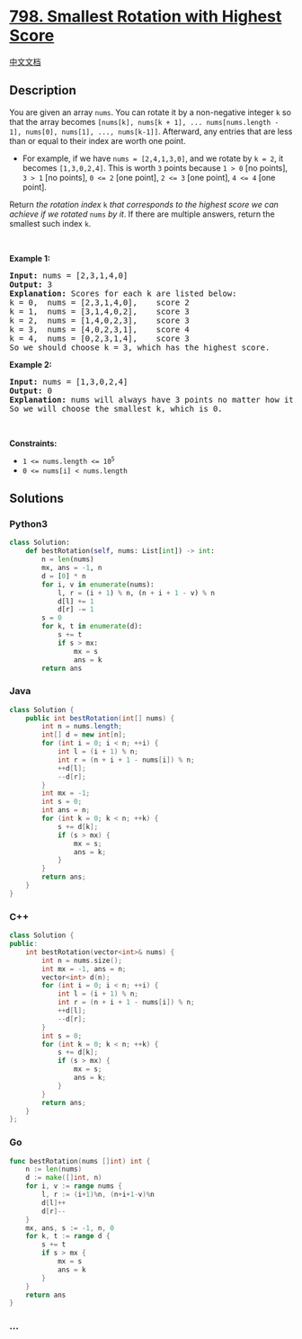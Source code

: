 # [798. Smallest Rotation with Highest Score](https://leetcode.com/problems/smallest-rotation-with-highest-score)

[中文文档](/solution/0700-0799/0798.Smallest%20Rotation%20with%20Highest%20Score/README.md)

## Description

<p>You are given an array <code>nums</code>. You can rotate it by a non-negative integer <code>k</code> so that the array becomes <code>[nums[k], nums[k + 1], ... nums[nums.length - 1], nums[0], nums[1], ..., nums[k-1]]</code>. Afterward, any entries that are less than or equal to their index are worth one point.</p>

<ul>
	<li>For example, if we have <code>nums = [2,4,1,3,0]</code>, and we rotate by <code>k = 2</code>, it becomes <code>[1,3,0,2,4]</code>. This is worth <code>3</code> points because <code>1 &gt; 0</code> [no points], <code>3 &gt; 1</code> [no points], <code>0 &lt;= 2</code> [one point], <code>2 &lt;= 3</code> [one point], <code>4 &lt;= 4</code> [one point].</li>
</ul>

<p>Return <em>the rotation index </em><code>k</code><em> that corresponds to the highest score we can achieve if we rotated </em><code>nums</code><em> by it</em>. If there are multiple answers, return the smallest such index <code>k</code>.</p>

<p>&nbsp;</p>
<p><strong class="example">Example 1:</strong></p>

<pre>
<strong>Input:</strong> nums = [2,3,1,4,0]
<strong>Output:</strong> 3
<strong>Explanation:</strong> Scores for each k are listed below: 
k = 0,  nums = [2,3,1,4,0],    score 2
k = 1,  nums = [3,1,4,0,2],    score 3
k = 2,  nums = [1,4,0,2,3],    score 3
k = 3,  nums = [4,0,2,3,1],    score 4
k = 4,  nums = [0,2,3,1,4],    score 3
So we should choose k = 3, which has the highest score.
</pre>

<p><strong class="example">Example 2:</strong></p>

<pre>
<strong>Input:</strong> nums = [1,3,0,2,4]
<strong>Output:</strong> 0
<strong>Explanation:</strong> nums will always have 3 points no matter how it shifts.
So we will choose the smallest k, which is 0.
</pre>

<p>&nbsp;</p>
<p><strong>Constraints:</strong></p>

<ul>
	<li><code>1 &lt;= nums.length &lt;= 10<sup>5</sup></code></li>
	<li><code>0 &lt;= nums[i] &lt; nums.length</code></li>
</ul>

## Solutions

<!-- tabs:start -->

### **Python3**

```python
class Solution:
    def bestRotation(self, nums: List[int]) -> int:
        n = len(nums)
        mx, ans = -1, n
        d = [0] * n
        for i, v in enumerate(nums):
            l, r = (i + 1) % n, (n + i + 1 - v) % n
            d[l] += 1
            d[r] -= 1
        s = 0
        for k, t in enumerate(d):
            s += t
            if s > mx:
                mx = s
                ans = k
        return ans
```

### **Java**

```java
class Solution {
    public int bestRotation(int[] nums) {
        int n = nums.length;
        int[] d = new int[n];
        for (int i = 0; i < n; ++i) {
            int l = (i + 1) % n;
            int r = (n + i + 1 - nums[i]) % n;
            ++d[l];
            --d[r];
        }
        int mx = -1;
        int s = 0;
        int ans = n;
        for (int k = 0; k < n; ++k) {
            s += d[k];
            if (s > mx) {
                mx = s;
                ans = k;
            }
        }
        return ans;
    }
}
```

### **C++**

```cpp
class Solution {
public:
    int bestRotation(vector<int>& nums) {
        int n = nums.size();
        int mx = -1, ans = n;
        vector<int> d(n);
        for (int i = 0; i < n; ++i) {
            int l = (i + 1) % n;
            int r = (n + i + 1 - nums[i]) % n;
            ++d[l];
            --d[r];
        }
        int s = 0;
        for (int k = 0; k < n; ++k) {
            s += d[k];
            if (s > mx) {
                mx = s;
                ans = k;
            }
        }
        return ans;
    }
};
```

### **Go**

```go
func bestRotation(nums []int) int {
	n := len(nums)
	d := make([]int, n)
	for i, v := range nums {
		l, r := (i+1)%n, (n+i+1-v)%n
		d[l]++
		d[r]--
	}
	mx, ans, s := -1, n, 0
	for k, t := range d {
		s += t
		if s > mx {
			mx = s
			ans = k
		}
	}
	return ans
}
```

### **...**

```

```

<!-- tabs:end -->
